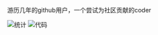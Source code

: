 

<!--
**de1ck/de1ck** is a ✨ _special_ ✨ repository because its `README.md` (this file) appears on your GitHub profile.

Here are some ideas to get you started:

- 🔭 I’m currently working on ...
- 🌱 I’m currently learning ...
- 👯 I’m looking to collaborate on ...
- 🤔 I’m looking for help with ...
- 💬 Ask me about ...
- 📫 How to reach me: ...
- 😄 Pronouns: ...
- ⚡ Fun fact: ...
-->

游历几年的github用户，一个尝试为社区贡献的coder

![统计](https://github-readme-stats.vercel.app/api?username=de1ck&show_icons=true)
![代码](https://github-readme-stats.vercel.app/api/top-langs?username=de1ck&show_icons=true)
